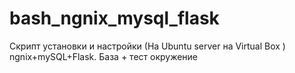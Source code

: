 # bash_ngnix_mysql_flask
Скрипт установки и настройки (На Ubuntu server на Virtual Box ) ngnix+mySQL+Flask. База + тест окружение

